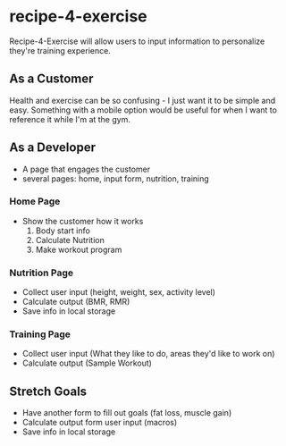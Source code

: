 # recipe-4-exercise
Recipe-4-Exercise will allow users to input information to personalize they're training experience.

## As a Customer
Health and exercise can be so confusing - I just want it to be simple and easy. Something with a mobile option would be useful for when I want to reference it while I'm at the gym.

## As a Developer
- A page that engages the customer
- several pages: home, input form, nutrition, training

### Home Page
- Show the customer how it works
  1) Body start info
  2) Calculate Nutrition
  3) Make workout program

### Nutrition Page
- Collect user input (height, weight, sex, activity level)
- Calculate output (BMR, RMR)
- Save info in local storage

### Training Page
- Collect user input (What they like to do, areas they'd like to work on)
- Calculate output (Sample Workout)

## Stretch Goals
- Have another form to fill out goals (fat loss, muscle gain)
- Calculate output form user input (macros)
- Save info in local storage
